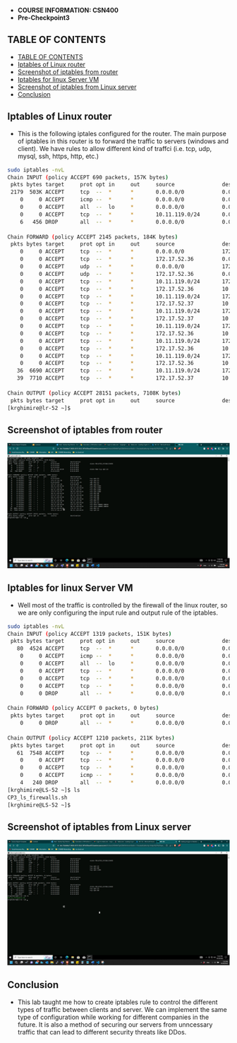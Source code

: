 - **COURSE INFORMATION: CSN400**
- **Pre-Checkpoint3**

## TABLE OF CONTENTS

- [TABLE OF CONTENTS](#table-of-contents)
- [Iptables of Linux router](#iptables-of-linux-router)
- [Screenshot of iptables from router](#screenshot-of-iptables-from-router)
- [Iptables for linux Server VM](#iptables-for-linux-server-vm)
- [Screenshot of iptables from Linux server](#screenshot-of-iptables-from-linux-server)
- [Conclusion](#conclusion)


## Iptables of Linux router

- This is the following iptales configured for the router. The main purpose of iptables in this router is to forward the traffic to servers (windows and client). We have rules to allow different kind of traffci (i.e. tcp, udp, mysql, ssh, https, http, etc.)

```bash
sudo iptables -nvL
Chain INPUT (policy ACCEPT 690 packets, 157K bytes)
 pkts bytes target     prot opt in     out     source               destination
 2179  503K ACCEPT     tcp  --  *      *       0.0.0.0/0            0.0.0.0/0            state RELATED,ESTABLISHED
    0     0 ACCEPT     icmp --  *      *       0.0.0.0/0            0.0.0.0/0
    0     0 ACCEPT     all  --  lo     *       0.0.0.0/0            0.0.0.0/0
    0     0 ACCEPT     tcp  --  *      *       10.11.119.0/24       0.0.0.0/0            state NEW tcp dpt:22
    6   456 DROP       all  --  *      *       0.0.0.0/0            0.0.0.0/0

Chain FORWARD (policy ACCEPT 2145 packets, 184K bytes)
 pkts bytes target     prot opt in     out     source               destination
    0     0 ACCEPT     tcp  --  *      *       0.0.0.0/0            172.17.52.36         tcp dpt:53
    0     0 ACCEPT     tcp  --  *      *       172.17.52.36         0.0.0.0/0            tcp spt:53
    0     0 ACCEPT     udp  --  *      *       0.0.0.0/0            172.17.52.36         udp dpt:53
    0     0 ACCEPT     udp  --  *      *       172.17.52.36         0.0.0.0/0            udp spt:53
    0     0 ACCEPT     tcp  --  *      *       10.11.119.0/24       172.17.52.36         tcp dpt:3389
    0     0 ACCEPT     tcp  --  *      *       172.17.52.36         10.11.119.0/24       tcp spt:3389
    0     0 ACCEPT     tcp  --  *      *       10.11.119.0/24       172.17.52.37         tcp dpt:3306
    0     0 ACCEPT     tcp  --  *      *       172.17.52.37         10.11.119.0/24       tcp spt:3306
    0     0 ACCEPT     tcp  --  *      *       10.11.119.0/24       172.17.52.37         tcp dpt:80
    0     0 ACCEPT     tcp  --  *      *       172.17.52.37         10.11.119.0/24       tcp spt:80
    0     0 ACCEPT     tcp  --  *      *       10.11.119.0/24       172.17.52.36         tcp dpt:80
    0     0 ACCEPT     tcp  --  *      *       172.17.52.36         10.11.119.0/24       tcp spt:80
    0     0 ACCEPT     tcp  --  *      *       10.11.119.0/24       172.17.52.36         tcp dpt:21
    0     0 ACCEPT     tcp  --  *      *       172.17.52.36         10.11.119.0/24       tcp spt:21
    0     0 ACCEPT     tcp  --  *      *       10.11.119.0/24       172.17.52.36         tcp dpts:40001:40010
    0     0 ACCEPT     tcp  --  *      *       172.17.52.36         10.11.119.0/24       tcp spts:40001:40010
   36  6690 ACCEPT     tcp  --  *      *       10.11.119.0/24       172.17.52.37         tcp dpt:22
   39  7710 ACCEPT     tcp  --  *      *       172.17.52.37         10.11.119.0/24       tcp spt:22

Chain OUTPUT (policy ACCEPT 28151 packets, 7108K bytes)
 pkts bytes target     prot opt in     out     source               destination
[krghimire@lr-52 ~]$
```

## Screenshot of iptables from router

![screenshot for iptables not available!!!](./screenshot%20of%20iptables%20-nvL.jpg)



## Iptables for linux Server VM
- Well most of the traffic is controlled by the firewall of the linux router, so we are only configuring the input rule and output rule of the iptables. 
  
```bash
sudo iptables -nvL
Chain INPUT (policy ACCEPT 1319 packets, 151K bytes)
 pkts bytes target     prot opt in     out     source               destination
   80  4524 ACCEPT     tcp  --  *      *       0.0.0.0/0            0.0.0.0/0            state RELATED,ESTABLISHED
    0     0 ACCEPT     icmp --  *      *       0.0.0.0/0            0.0.0.0/0
    0     0 ACCEPT     all  --  lo     *       0.0.0.0/0            0.0.0.0/0
    0     0 ACCEPT     tcp  --  *      *       0.0.0.0/0            0.0.0.0/0            tcp dpt:22
    0     0 ACCEPT     tcp  --  *      *       0.0.0.0/0            0.0.0.0/0            tcp dpt:80
    0     0 ACCEPT     tcp  --  *      *       0.0.0.0/0            0.0.0.0/0            tcp dpt:3306
    0     0 DROP       all  --  *      *       0.0.0.0/0            0.0.0.0/0

Chain FORWARD (policy ACCEPT 0 packets, 0 bytes)
 pkts bytes target     prot opt in     out     source               destination
    0     0 DROP       all  --  *      *       0.0.0.0/0            0.0.0.0/0

Chain OUTPUT (policy ACCEPT 1210 packets, 211K bytes)
 pkts bytes target     prot opt in     out     source               destination
   61  7548 ACCEPT     tcp  --  *      *       0.0.0.0/0            0.0.0.0/0            state RELATED,ESTABLISHED
    0     0 ACCEPT     tcp  --  *      *       0.0.0.0/0            0.0.0.0/0            tcp dpt:22
    0     0 ACCEPT     tcp  --  *      *       0.0.0.0/0            0.0.0.0/0            tcp dpt:80
    0     0 ACCEPT     icmp --  *      *       0.0.0.0/0            0.0.0.0/0
    4   240 DROP       all  --  *      *       0.0.0.0/0            0.0.0.0/0
[krghimire@LS-52 ~]$ ls
CP3_ls_firewalls.sh
[krghimire@LS-52 ~]$
```


## Screenshot of iptables from Linux server
![Screenshot of iptables from  the server not available](./screenshot%20of%20iptables%20-%20server.jpg "iptables from the server")


## Conclusion
- This lab taught me how to create iptables rule to control the different types of traffic between clients and server. We can implement the same type of configuration while working for different companies in the future. It is also a method of securing our servers from unncessary traffic that can lead to different security threats like DDos.
